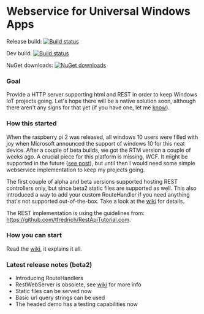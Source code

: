 # Webservice for Universal Windows Apps

Release build: [![Build status](https://ci.appveyor.com/api/projects/status/jhdlmysux72qej51?svg=true)](https://ci.appveyor.com/project/tomkuijsten/restup-hwwpp)

Dev build: [![Build status](https://ci.appveyor.com/api/projects/status/h6faknf1b7b20994?svg=true)](https://ci.appveyor.com/project/tomkuijsten/restup-frwxx)

NuGet downloads: [![NuGet downloads](https://img.shields.io/nuget/vpre/restup.svg)](https://www.nuget.org/packages/Restup/)

### Goal
Provide a HTTP server supporting html and REST in order to keep Windows IoT projects going. Let's hope there will be a native solution soon, although there aren't any signs for that yet (if you have one, let me [know](https://github.com/tomkuijsten/restup/issues/new)).

### How this started

When the raspberry pi 2 was released, all windows 10 users were filled with joy when Microsoft announced the support of windows 10 for this neat device. After a couple of beta builds, we got the RTM version a couple of weeks ago. A crucial piece for this platform is missing, WCF. It might be supported in the future ([see post](https://social.msdn.microsoft.com/Forums/en-US/f462d578-368b-4218-b57e-19cd8852fd0c/wcf-hosting-in-windows-iot?forum=WindowsIoT)), but until then I would need some simple webservice implementation to keep my projects going.

The first couple of alpha and beta versions supported hosting REST controllers only, but since beta2 static files are supported as well. This also introduced a way to add your custom RouteHandler if you need anything that's not supported out-of-the-box. Take a look at the [wiki](https://github.com/tomkuijsten/restup/wiki) for details.

The REST implementation is using the guidelines from: https://github.com/tfredrich/RestApiTutorial.com.

### How you can start

Read the [wiki](https://github.com/tomkuijsten/restup/wiki), it explains it all.

### Latest release notes (beta2)
- Introducing RouteHandlers
- RestWebServer is obsolete, see [wiki](https://github.com/tomkuijsten/restup/wiki) for more info
- Static files can be served now
- Basic url query strings can be used
- The headed demo has a testing capabilities now 
